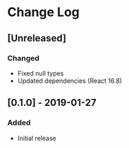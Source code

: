 # Change Log

## [Unreleased]
### Changed
- Fixed null types
- Updated dependencies (React 16.8)

## [0.1.0] - 2019-01-27
### Added
- Initial release
